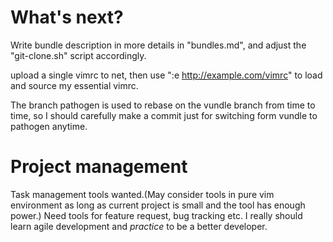 # What's next?
Write bundle description in more details in "bundles.md", and adjust the
"git-clone.sh" script accordingly.

upload a single vimrc to net, then use ":e http://example.com/vimrc"
to load and source my essential vimrc.

The branch pathogen is used to rebase on the vundle branch from time to time, so
I should carefully make a commit just for switching form vundle to pathogen
anytime.

# Project management
Task management tools wanted.(May consider tools in pure vim environment as long as
current project is small and the tool has enough power.)
Need tools for feature request, bug tracking etc.
I really should learn agile development and _practice_ to be a better developer.
